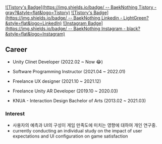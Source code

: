 [![Tistory's Badge](https://img.shields.io/badge/ -- BaekNothing Tistory - gray?&style=flat&logo=Tistory)](https://baeknothing.tistory.com/)
[![Tistory's Badge](https://img.shields.io/badge/ -- BaekNothing Linkedin - LightGreen?&style=flat&logo=LinkedIn)](http://linkedin.com/in/baeknothing)
[![Instagram Badge](https://img.shields.io/badge/ -- BaekNothing Instagram - black?&style=flat&logo=Instagram)](https://www.instagram.com/baek.nothing/?hl=ko)



## Career

- Unity Clinet Developer (2022.02 ~ Now 😂)

- Software Programming Instructor (2021.04 ~ 2022.01)

- Freelance UX designer (2021.10 ~ 2021.12)

- Freelance Unity AR Developer (2019.10 ~ 2020.03)

- KNUA - Interaction Design Bachelor of Arts (2013.02 ~ 2021.03)

  

### Interest

- 사용자의 예측과 UI의 구성이 게임 만족도에 미치는 영향에 대하여 개인 연구중. 
- currently conducting an individual study on the impact of user expectations and UI configuration on game satisfaction
